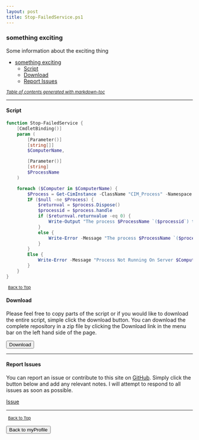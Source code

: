 ```yaml
---
layout: post
title: Stop-FailedService.ps1
---
```


### something exciting

Some information about the exciting thing

- [something exciting](#something-exciting)
  - [Script](#script)
  - [Download](#download)
  - [Report Issues](#report-issues)

<small><i><a href='http://ecotrust-canada.github.io/markdown-toc/'>Table of contents generated with markdown-toc</a></i></small>

---

#### Script

```powershell
function Stop-FailedService {
    [CmdletBinding()]
    param (
        [Parameter()]
        [string[]]
        $ComputerName,

        [Parameter()]
        [string]
        $ProcessName
    )

    foreach ($Computer in $ComputerName) {
        $Process = Get-CimInstance -ClassName "CIM_Process" -Namespace "root/CIMV2" -ComputerName "$Computer" | Where-Object -Property Name -Like ($ProcessName + ".exe")
        IF ($null -ne $Process) {
            $returnval = $process.Dispose()
            $processid = $process.handle
            if ($returnval.returnvalue -eq 0) {
                Write-Output "The process $ProcessName `($processid`) terminated successfully on Server $Computer"
            }
            else {
                Write-Error -Message "The process $ProcessName `($processid`) termination has some problems on Server $Computer"
            }
        }
        Else {
            Write-Error -Message "Process Not Running On Server $Computer"
        }
    }
}
```

<span style="font-size:11px;"><a href="#"><i class="fas fa-caret-up" aria-hidden="true" style="color: white; margin-right:5px;"></i>Back to Top</a></span>

#### Download

Please feel free to copy parts of the script or if you would like to download the entire script, simple click the download button. You can download the complete repository in a zip file by clicking the Download link in the menu bar on the left hand side of the page.

<button class="btn" type="submit" onclick="window.open('http://agamar.domain.leigh-services.com:4000/powershell/functions/myProfile/Stop-FailedService.ps1')">
    <i class="fa fa-cloud-download-alt">
    </i>
        Download
</button>

---

#### Report Issues

You can report an issue or contribute to this site on <a href="https://github.com/BanterBoy/scripts-blog/issues">GitHub</a>. Simply click the button below and add any relevant notes. I will attempt to respond to all issues as soon as possible.

<!-- Place this tag where you want the button to render. -->

<a class="github-button" href="https://github.com/BanterBoy/scripts-blog/issues/new?title=Stop-FailedService.ps1&body=There is a problem with this function. Please find details below." data-show-count="true" aria-label="Issue BanterBoy/scripts-blog on GitHub">Issue</a>

---

<span style="font-size:11px;"><a href="#"><i class="fas fa-caret-up" aria-hidden="true" style="color: white; margin-right:5px;"></i>Back to Top</a></span>

<a href="/menu/_pages/myProfile.html">
    <button class="btn">
        <i class='fas fa-reply'>
        </i>
            Back to myProfile
    </button>
</a>

[1]: http://ecotrust-canada.github.io/markdown-toc
[2]: https://github.com/googlearchive/code-prettify
